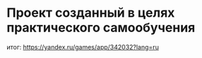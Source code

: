 # Проект созданный в целях практического самообучения
итог: https://yandex.ru/games/app/342032?lang=ru